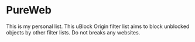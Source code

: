 # PureWeb
This is my personal list.
This uBlock Origin filter list aims to block unblocked objects by other filter lists.
Do not breaks any websites.
